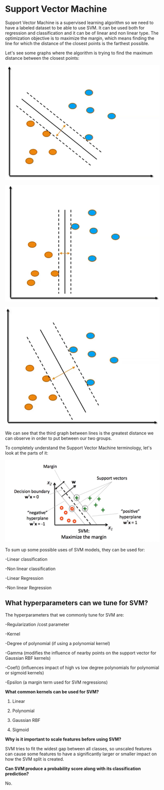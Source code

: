 # Support Vector Machine

Support Vector Machine is a supervised learning algorithm so we need to have a labeled dataset to be able to use SVM. It can be used both for regression and classification and it can be of linear and non linear type. The optimization objective is to maximize the margin, which means finding the line for which the distance of the closest points is the farthest possible.

Let's see some graphs where the algorithm is trying to find the maximum distance between the closest points:

![svm](../assets/svm.jpg)

![svm2](../assets/svm2.jpg)

![svm3](../assets/svm3.jpg)

We can see that the third graph between lines is the greatest distance we can observe in order to put between our two groups.

To completely understand the Support Vector Machine terminology, let's look at the parts of it:

![svm_terminology](../assets/svm_terminology.jpg)

To sum up some possible uses of SVM models, they can be used for:

-Linear classification

-Non linear classification

-Linear Regression

-Non linear Regression

## What hyperparameters can we tune for SVM?

The hyperparameters that we commonly tune for SVM are:

-Regularization /cost parameter

-Kernel

-Degree of polynomial (if using a polynomial kernel)

-Gamma (modifies the influence of nearby points on the support vector for Gaussian RBF kernels)

-Coef() (influences impact of high vs low degree polynomials for polynomial or sigmoid kernels)

-Epsilon (a margin term used for SVM regressions)

**What common kernels can be used for SVM?**

1. Linear 

2. Polynomial

3. Gaussian RBF

4. Sigmoid

**Why is it important to scale features before using SVM?**

SVM tries to fit the widest gap between all classes, so unscaled features can cause some features to have a significantly larger or smaller impact on how the SVM split is created.

**Can SVM produce a probability score along with its classification prediction?**

No.


